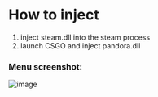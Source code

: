 # How to inject
1) inject steam.dll into the steam process
2) launch CSGO and inject pandora.dll
### Menu screenshot:
![image]()